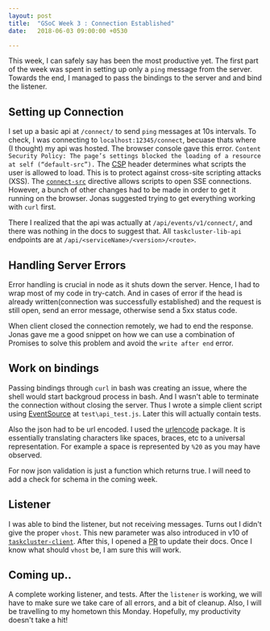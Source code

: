 ```yaml
---
layout: post
title:  "GSoC Week 3 : Connection Established"
date:   2018-06-03 09:00:00 +0530

---
```


This week, I can safely say has been the most productive yet. The first part of the week was spent in setting up only a `ping` message from the server. Towards the end, I managed to pass the bindings to the server and and bind the listener. 


## Setting up Connection

I set up a basic api at `/connect/` to send `ping` messages at 10s intervals. To check, I was connecting to `localhost:12345/connect`, becuase thats where (I thought) my api was hosted. The browser console gave this error.
`Content Security Policy: The page’s settings blocked the loading of a resource at self (“default-src”).`
The [CSP](https://developers.google.com/web/fundamentals/security/csp/) header determines what scripts the user is allowed to load. This is to protect against cross-site scripting attacks (XSS). The [`connect-src`](https://developer.mozilla.org/en-US/docs/Web/HTTP/Headers/Content-Security-Policy/connect-src) directive allows scripts to open SSE connections. However, a bunch of other changes had to be made in order to get it running on the browser. Jonas suggested trying to get everything working with `curl` first. 

There I realized that the api was actually at `/api/events/v1/connect/`, and there was nothing in the docs to suggest that. All `taskcluster-lib-api` endpoints are at `/api/<serviceName>/<version>/<route>`.

## Handling Server Errors

Error handling is crucial in node as it shuts down the server. Hence, I had to wrap most of my code in try-catch. And in cases of error if the head is already written(connection was successfully established) and the request is still open, send an error message, otherwise send a 5xx status code.

When client closed the connection remotely, we had to end the response. Jonas gave me a good snippet on how we can use a combination of Promises to solve this problem and avoid the `write after end` error.

## Work on bindings

Passing bindings through `curl` in bash was creating an issue, where the shell would start backgroud process in bash. And I wasn't able to terminate the connection without closing the server. Thus I wrote a simple client script using [EventSource](https://www.npmjs.com/package/eventsource) at `test\api_test.js`. Later this will actually contain tests.

Also the json had to be url encoded. I used the [urlencode](https://www.npmjs.com/package/urlencode) package. It is essentially translating characters like spaces, braces, etc to a universal representation. For example a space is represented by `%20` as you may have observed.

For now json validation is just a function which returns true. I will need to add a check for schema in the coming week.

## Listener

I was able to bind the listener, but not receiving messages. Turns out I didn't give the proper `vhost`. This new parameter was also introduced in v10 of [`taskcluster-client`](https://github.com/taskcluster/taskcluster-client). After this, I opened a [PR](https://github.com/taskcluster/taskcluster-client/pull/96) to update their docs. Once I know what should `vhost` be, I am sure this will work.

## Coming up..

A complete working listener, and tests. After the `listener` is working, we will have to make sure we take care of all errors, and a bit of cleanup. Also, I will be travelling to my hometown this Monday. Hopefully, my productivity doesn't take a hit!

